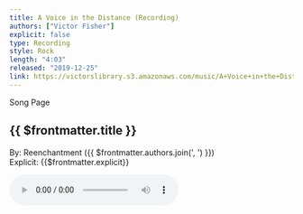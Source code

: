 ```yaml
---
title: A Voice in the Distance (Recording)
authors: ["Victor Fisher"]
explicit: false
type: Recording
style: Rock
length: "4:03"
released: "2019-12-25"
link: https://victorslibrary.s3.amazonaws.com/music/A+Voice+in+the+Distance/A+Voice+in+the+Distance.mp3
---
```


<g-link to="/song/a-voice-in-the-distance">Song Page</g-link>

## {{ $frontmatter.title }}

By: <g-link to="/band/reenchantment">Reenchantment</g-link> ({{ $frontmatter.authors.join(', ') }})  
Explicit: {{$frontmatter.explicit}}

<audio controls controlsList="nodownload">
  <source :src="$frontmatter.link" type="audio/mpeg">
Your browser does not support the audio element.
</audio>
